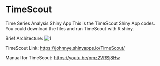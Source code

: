 # TimeScout
Time Series Analysis Shiny App
This is the TimeScout Shiny App codes. You could download the files and run TimeScout with R shiny.

Brief Architecture:
![1](https://gitlab.com/Johnnyee/ids721project1/-/wikis/uploads/5b3421a1789f1391f124564d3af6d776/image.png)

TimeScout Link:
https://johnnye.shinyapps.io/TimeScout/

Manual for TimeScout:
https://youtu.be/pmz2VRSj8Hw
